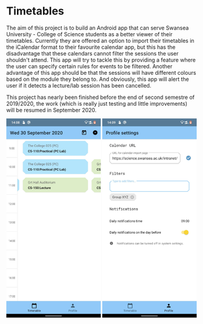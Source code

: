 # Timetables #

The aim of this project is to build an Android app that can serve Swansea University - College of Science students as a better viewer of their timetables. 
Currently they are offered an option to import their timetables in the iCalendar format to their favourite calendar app, but this has the disadvantage that these calendars cannot filter the sessions the user shouldn't attend. 
This app will try to tackle this by providing a feature where the user can specify certain rules for events to be filtered. Another advantage of this app should be that the sessions will have different colours based on the module they belong to. 
And obviously, this app will alert the user if it detects a lecture/lab session has been cancelled.

This project has nearly been finished before the end of second semestre of 2019/2020, the work (which is really just testing and little improvements) will be resumed in September 2020.

<img src="https://github.com/amethystant/timetables/raw/master/screenshot_1.jpg" width="250"> <img src="https://github.com/amethystant/timetables/raw/master/screenshot_2.jpg" width="250">
